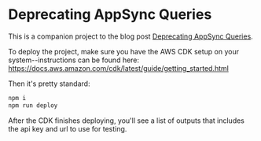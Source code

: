 # Deprecating AppSync Queries

This is a companion project to the blog post [Deprecating AppSync Queries](https://justwriteapps.com/deprecating-appsync-queries).

To deploy the project, make sure you have the AWS CDK setup on your system--instructions can be found here: https://docs.aws.amazon.com/cdk/latest/guide/getting_started.html

Then it's pretty standard:

```bash
npm i
npm run deploy
```

After the CDK finishes deploying, you'll see a list of outputs that includes the api key and url to use for testing.
